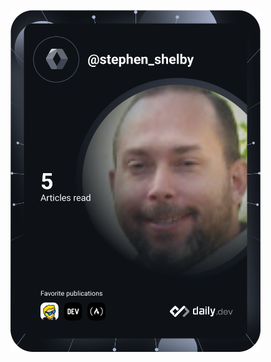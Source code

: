 <a href="https://app.daily.dev/DailyDevTips"><img src="https://github.com/StephenDShelby/StephenDShelby/blob/main/devcard.svg" width="400" alt="Stephen D. Shelby's Dev Card"/></a>

<!---
StephenDShelby/StephenDShelby is a special repository because its `README.md` (this file) appears on your GitHub profile.
You can click the Preview link to take a look at your changes.
--->
